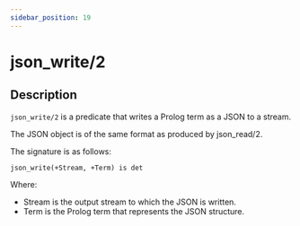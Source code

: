 ```yaml
---
sidebar_position: 19
---
```

[//]: # (This file is auto-generated. Please do not modify it yourself.)

# json_write/2

## Description

`json_write/2` is a predicate that writes a Prolog term as a JSON to a stream.

The JSON object is of the same format as produced by json\_read/2.

The signature is as follows:

```text
json_write(+Stream, +Term) is det
```

Where:

- Stream is the output stream to which the JSON is written.
- Term is the Prolog term that represents the JSON structure.
